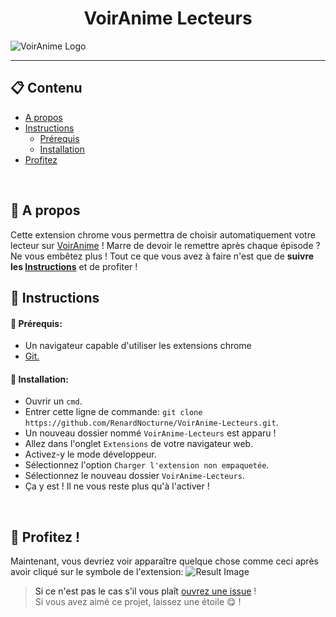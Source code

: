<h1 align="center">VoirAnime Lecteurs</h1>

![VoirAnime Logo](https://github.com/RenardNocturne/VoirAnime-Lecteurs/blob/main/Assets/Result-Image-GitHub.png?raw=true)

<hr>

## 📋 Contenu
* [A propos](#about)
* [Instructions](#instructions)
    * [Prérequis](#requirements)
    * [Installation](#installation)
* [Profitez](#enjoy)
<br>

## 📰 A propos <a name="about"></a>
Cette extension chrome vous permettra de choisir automatiquement votre lecteur sur [VoirAnime](https://v2.voiranime.com) ! Marre de devoir le remettre après chaque épisode ? Ne vous embêtez plus ! 
Tout ce que vous avez à faire n'est que de **suivre les [Instructions](#instructions)** et de profiter !
<br>

## 📜 Instructions  <a name ="instructions">
#### 🔑 Prérequis: <a name="requirements"></a>
* Un navigateur capable d'utiliser les extensions chrome
* [Git.](https://git-scm.com/downloads)

#### 🔨 Installation: <a name="installation">
* Ouvrir un `cmd`.
* Entrer cette ligne de commande: `git clone https://github.com/RenardNocturne/VoirAnime-Lecteurs.git`.
* Un nouveau dossier nommé `VoirAnime-Lecteurs` est apparu !
* Allez dans l'onglet `Extensions` de votre navigateur web.
* Activez-y le mode développeur.
* Sélectionnez l'option `Charger l'extension non empaquetée`.
* Sélectionnez le nouveau dossier `VoirAnime-Lecteurs`.
* Ça y est ! Il ne vous reste plus qu'à l'activer !
<br>

## 🎉 Profitez ! <a name="enjoy">
Maintenant, vous devriez voir apparaître quelque chose comme ceci après avoir cliqué sur le symbole de l'extension:
![Result Image](https://github.com/RenardNocturne/VoirAnime-Lecteurs/blob/main/Assets/Result-Image-GitHub.png?raw=true)

> Si ce n'est pas le cas s'il vous plaît [ouvrez une issue](https://github.com/RenardNocturne/VoirAnime-Lecteurs/issues) !<br>
> Si vous avez aimé ce projet, laissez une étoile 😋 !